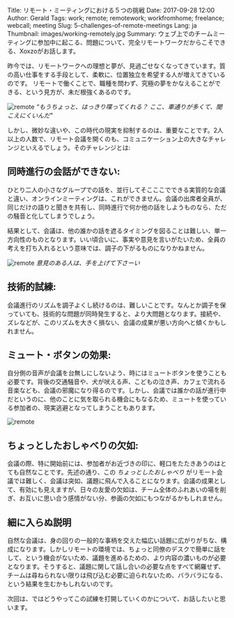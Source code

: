 Title: リモート・ミーティングにおける５つの挑戦
Date: 2017-09-28 12:00
Author: Gerald
Tags: work; remote; remotework; workfromhome; freelance; webcall; meeting
Slug: 5-challenges-of-remote-meetings
Lang: ja
Thumbnail: images/working-remotely.jpg
Summary: ウェブ上でのチームミーティングに参加中に起こる、問題について、完全リモートワークだからこそできる、Xoxzoがお話します。
 
昨今では、リモートワークへの理想と夢が、見過ごせなくなってきています。質の高い仕事をする手段として、柔軟に、位置独立を希望する人が増えてきているのです。
リモートで働くことで、職種を問わず、究極の夢をかなえることができる、という見方が、未だ根強くあるのです。

![remote](/images/working-remotely.jpg)
_“もうちょっと、はっきり喋ってくれる？ ここ、車通りが多くて、聞こえにくいんだ”_

しかし、微妙な違いや、この時代の現実を抑制するのは、重要なことです。2人以上の人数で、リモート会議を開くのも、コミュニケーション上の大きなチャレンジといえるでしょう。そのチャレンジとは:
 
## 同時進行の会話ができない:

ひとり二人の小さなグループでの話を、並行してそこここでできる実質的な会議と違い、オンラインミーティングは、これができません。会議の出席者全員が、同じだけの語りと聞きを共有し、同時進行で何か他の話をしようものなら、ただの騒音と化してしまうでしょう。

結果として、会議は、他の誰かの話を遮るタイミングを図ることは難しい、単一方向性のものとなります。いい頃合いに、事実や意見を言いがたいため、全員の考えを打ち入れるという意味では、調子の下がるものになりかねません。
 
![remote](/images/family-1-1024x566.png) 
_意見のある人は、手を上げて下さーい_

## 技術的試練:

会議進行のリズムを調子よくし続けるのは、難しいことです。なんとか調子を保っていても、技術的な問題が同時発生すると、より大問題となります。接続や、ズレなどが、このリズムを大きく損ない、会議の成果が悪い方向へと傾くかもしれません。

## ミュート・ボタンの効果:

自分側の音声が会議を台無しにしないよう、時にはミュートボタンを使うことも必要です。背後の交通騒音や、犬が吠える声、こどもの泣き声、カフェで流れる音楽なども、会議の邪魔になり得るのです。しかし、会議では誰かの話が進行中だというのに、他のことに気を取られる機会にもなるため、ミュートを使っている参加者の、現実逃避となってしまうこともあります。

![remote](/images/work_from_home_jedi_council.jpg)
 
## ちょっとしたおしゃべりの欠如:

会議の際、特に開始前には、参加者がお近づきの印に、軽口をたたきあうのはとても自然なことです。先述の通り、この _ちょっとしたおしゃべり_ がリモート会議では難しく、会議は突如、議題に飛んで入ることになります。会議の成果として、有効にも見えますが、日々の友愛の欠如は、チーム全体のふれあいの場を削ぎ、お互いに思い合う感情がない分、参画の欠如にもつながるかもしれません。

## 細に入らぬ説明

自然な会議は、身の回りの一般的な事柄を交えた幅広い話題に広がりがちな、構成になります。しかしリモートの環境では、ちょっと同僚のデスクで簡単に話をして、という機会がないため、議題を進めるための、より内容の濃いものが必要となります。そうすると、議題に関して話し合いの必要な点をすべて網羅せず、チームは尋ねられない限りは飛び込む必要に迫られないため、バラバラになる、という結果を生むかもしれないのです。 

次回は、ではどうやってこの試練を打開していくのかについて、お話したいと思います。
